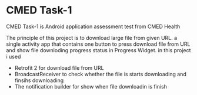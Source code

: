 # CMED Task-1
 CMED Task-1 is Android application assessment test from CMED Health
 
The principle of this project is to download large file from given URL. a single activity app that contains one button to press download file from URL and show file downloding progress status in Progress Widget.
in this project i used 

* Retrofit 2 for download file from URL
* BroadcastReceiver to check whether the file is starts downloading and finsihs downloading
* The notification builder for show when file downloadin is finish

 
